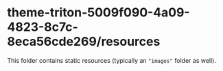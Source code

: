 # theme-triton-5009f090-4a09-4823-8c7c-8eca56cde269/resources

This folder contains static resources (typically an `"images"` folder as well).

